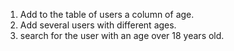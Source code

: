 1. Add to the table of users a column of age.
2. Add several users with different ages.
3. search for the user with an age over 18 years old.